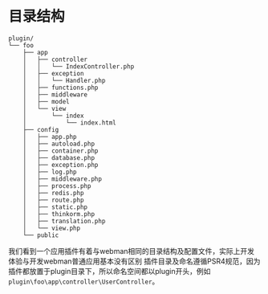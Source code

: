 # 目录结构

```
plugin/
└── foo
    ├── app
    │   ├── controller
    │   │   └── IndexController.php
    │   ├── exception
    │   │   └── Handler.php
    │   ├── functions.php
    │   ├── middleware
    │   ├── model
    │   └── view
    │       └── index
    │           └── index.html
    ├── config
    │   ├── app.php
    │   ├── autoload.php
    │   ├── container.php
    │   ├── database.php
    │   ├── exception.php
    │   ├── log.php
    │   ├── middleware.php
    │   ├── process.php
    │   ├── redis.php
    │   ├── route.php
    │   ├── static.php
    │   ├── thinkorm.php
    │   ├── translation.php
    │   └── view.php
    └── public
```

我们看到一个应用插件有着与webman相同的目录结构及配置文件，实际上开发体验与开发webman普通应用基本没有区别
插件目录及命名遵循PSR4规范，因为插件都放置于plugin目录下，所以命名空间都以plugin开头，例如`plugin\foo\app\controller\UserController`。